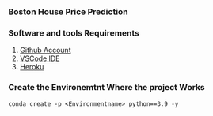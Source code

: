 ### Boston House Price Prediction 

### Software and tools Requirements

1.  [Github Account](https://github.com)
2.  [VSCode IDE](https://code.visualstudio.com)
3.  [Heroku](https://heroku.com)


### Create the Environemtnt Where the project Works

```
conda create -p <Environmentname> python==3.9 -y
```

